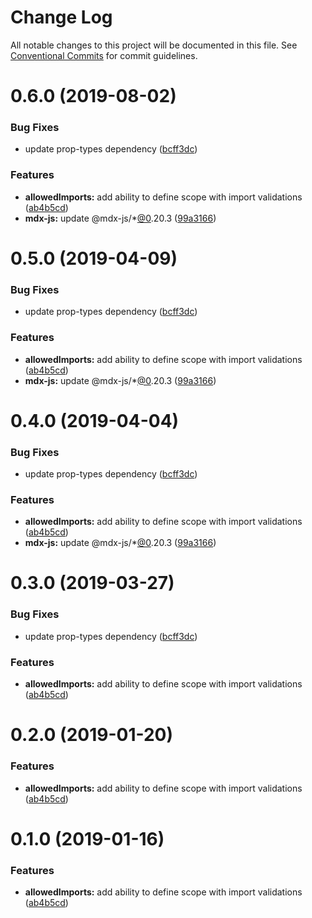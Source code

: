 # Change Log

All notable changes to this project will be documented in this file.
See [Conventional Commits](https://conventionalcommits.org) for commit guidelines.

# 0.6.0 (2019-08-02)

### Bug Fixes

- update prop-types dependency ([bcff3dc](https://github.com/buz-zard/gatsby-mdx/commit/bcff3dc))

### Features

- **allowedImports:** add ability to define scope with import validations ([ab4b5cd](https://github.com/buz-zard/gatsby-mdx/commit/ab4b5cd))
- **mdx-js:** update @mdx-js/\*[@0](https://github.com/0).20.3 ([99a3166](https://github.com/buz-zard/gatsby-mdx/commit/99a3166))

# 0.5.0 (2019-04-09)

### Bug Fixes

- update prop-types dependency ([bcff3dc](https://github.com/buz-zard/gatsby-mdx/commit/bcff3dc))

### Features

- **allowedImports:** add ability to define scope with import validations ([ab4b5cd](https://github.com/buz-zard/gatsby-mdx/commit/ab4b5cd))
- **mdx-js:** update @mdx-js/\*[@0](https://github.com/0).20.3 ([99a3166](https://github.com/buz-zard/gatsby-mdx/commit/99a3166))

# 0.4.0 (2019-04-04)

### Bug Fixes

- update prop-types dependency ([bcff3dc](https://github.com/buz-zard/gatsby-mdx/commit/bcff3dc))

### Features

- **allowedImports:** add ability to define scope with import validations ([ab4b5cd](https://github.com/buz-zard/gatsby-mdx/commit/ab4b5cd))
- **mdx-js:** update @mdx-js/\*[@0](https://github.com/0).20.3 ([99a3166](https://github.com/buz-zard/gatsby-mdx/commit/99a3166))

# 0.3.0 (2019-03-27)

### Bug Fixes

- update prop-types dependency ([bcff3dc](https://github.com/buz-zard/gatsby-mdx/commit/bcff3dc))

### Features

- **allowedImports:** add ability to define scope with import validations ([ab4b5cd](https://github.com/buz-zard/gatsby-mdx/commit/ab4b5cd))

# 0.2.0 (2019-01-20)

### Features

- **allowedImports:** add ability to define scope with import validations ([ab4b5cd](https://github.com/buz-zard/gatsby-mdx/commit/ab4b5cd))

# 0.1.0 (2019-01-16)

### Features

- **allowedImports:** add ability to define scope with import validations ([ab4b5cd](https://github.com/buz-zard/gatsby-mdx/commit/ab4b5cd))
